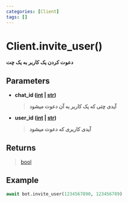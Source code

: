 ```yaml
---
categories: [Client]
tags: []
---
```


<h1>Client.<strong>invite_user()</strong></h1>

<p align="left" dir="rtl"><strong>دعوت کردن یک کاربر به یک چت</strong></p>

<h2>Parameters</h2>

<ul>
<li><strong>chat_id (<a href="https://docs.python.org/3/library/functions.html#int">int</a> | <a href="https://docs.python.org/3/library/stdtypes.html#str">str</a>)</strong><blockquote dir="rtl">
<p><strong>آیدی چتی که یک کاربر به آن دعوت میشود</strong></p>
</blockquote>
</li>
</ul>
<ul>
<li><strong>user_id (<a href="https://docs.python.org/3/library/functions.html#int">int</a> | <a href="https://docs.python.org/3/library/stdtypes.html#str">str</a>)</strong><blockquote dir="rtl">
<p><strong>آیدی کاربری که دعوت میشود</strong></p>
</blockquote>
</li>
</ul>

<h2>Returns</h2>

<blockquote>
<p><a href="https://docs.python.org/3/library/functions.html#bool">bool</a></p>
</blockquote>

<h2>Example</h2>

```python
await bot.invite_user(1234567890, 123456789)
```